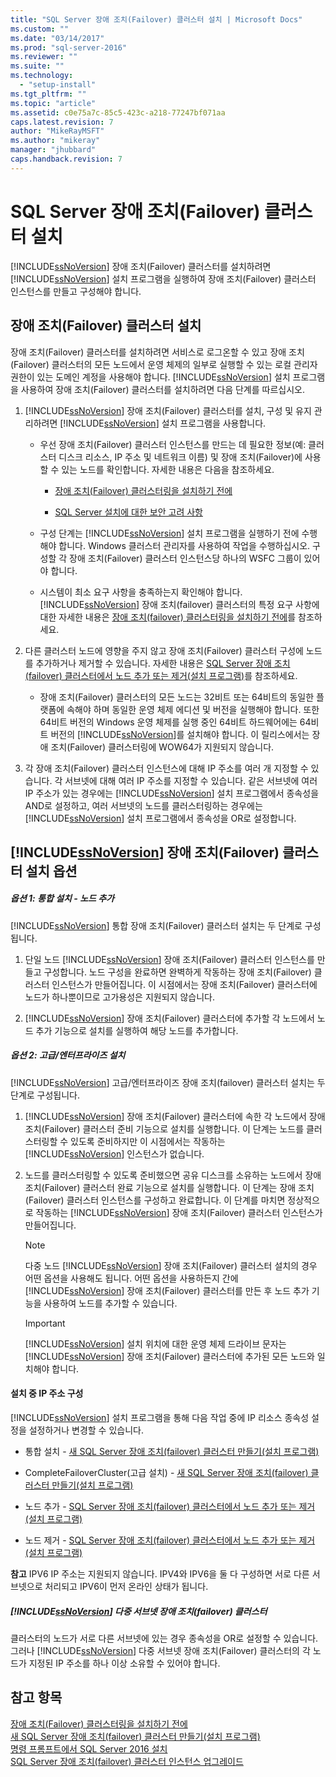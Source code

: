 ```yaml
---
title: "SQL Server 장애 조치(Failover) 클러스터 설치 | Microsoft Docs"
ms.custom: ""
ms.date: "03/14/2017"
ms.prod: "sql-server-2016"
ms.reviewer: ""
ms.suite: ""
ms.technology: 
  - "setup-install"
ms.tgt_pltfrm: ""
ms.topic: "article"
ms.assetid: c0e75a7c-85c5-423c-a218-77247bf071aa
caps.latest.revision: 7
author: "MikeRayMSFT"
ms.author: "mikeray"
manager: "jhubbard"
caps.handback.revision: 7
---
```

# SQL Server 장애 조치(Failover) 클러스터 설치
  [!INCLUDE[ssNoVersion](../../../includes/ssnoversion-md.md)] 장애 조치(Failover) 클러스터를 설치하려면 [!INCLUDE[ssNoVersion](../../../includes/ssnoversion-md.md)] 설치 프로그램을 실행하여 장애 조치(Failover) 클러스터 인스턴스를 만들고 구성해야 합니다.  
  
## 장애 조치(Failover) 클러스터 설치  
 장애 조치(Failover) 클러스터를 설치하려면 서비스로 로그온할 수 있고 장애 조치(Failover) 클러스터의 모든 노드에서 운영 체제의 일부로 실행할 수 있는 로컬 관리자 권한이 있는 도메인 계정을 사용해야 합니다. [!INCLUDE[ssNoVersion](../../../includes/ssnoversion-md.md)] 설치 프로그램을 사용하여 장애 조치(Failover) 클러스터를 설치하려면 다음 단계를 따르십시오.  
  
1.  [!INCLUDE[ssNoVersion](../../../includes/ssnoversion-md.md)] 장애 조치(Failover) 클러스터를 설치, 구성 및 유지 관리하려면 [!INCLUDE[ssNoVersion](../../../includes/ssnoversion-md.md)] 설치 프로그램을 사용합니다.  
  
    -   우선 장애 조치(Failover) 클러스터 인스턴스를 만드는 데 필요한 정보(예: 클러스터 디스크 리소스, IP 주소 및 네트워크 이름) 및 장애 조치(Failover)에 사용할 수 있는 노드를 확인합니다. 자세한 내용은 다음을 참조하세요.  
  
        -   [장애 조치(Failover) 클러스터링을 설치하기 전에](../../../sql-server/failover-clusters/install/before-installing-failover-clustering.md)  
  
        -   [SQL Server 설치에 대한 보안 고려 사항](../../../sql-server/install/security-considerations-for-a-sql-server-installation.md)  
  
    -   구성 단계는 [!INCLUDE[ssNoVersion](../../../includes/ssnoversion-md.md)] 설치 프로그램을 실행하기 전에 수행해야 합니다. Windows 클러스터 관리자를 사용하여 작업을 수행하십시오. 구성할 각 장애 조치(Failover) 클러스터 인스턴스당 하나의 WSFC 그룹이 있어야 합니다.  
  
    -   시스템이 최소 요구 사항을 충족하는지 확인해야 합니다. [!INCLUDE[ssNoVersion](../../../includes/ssnoversion-md.md)] 장애 조치(failover) 클러스터의 특정 요구 사항에 대한 자세한 내용은 [장애 조치(failover) 클러스터링을 설치하기 전에](../../../sql-server/failover-clusters/install/before-installing-failover-clustering.md)를 참조하세요.  
  
2.  다른 클러스터 노드에 영향을 주지 않고 장애 조치(Failover) 클러스터 구성에 노드를 추가하거나 제거할 수 있습니다. 자세한 내용은 [SQL Server 장애 조치(failover) 클러스터에서 노드 추가 또는 제거&#40;설치 프로그램&#41;](../../../sql-server/failover-clusters/install/add-or-remove-nodes-in-a-sql-server-failover-cluster-setup.md)를 참조하세요.  
  
    -   장애 조치(Failover) 클러스터의 모든 노드는 32비트 또는 64비트의 동일한 플랫폼에 속해야 하며 동일한 운영 체제 에디션 및 버전을 실행해야 합니다. 또한 64비트 버전의 Windows 운영 체제를 실행 중인 64비트 하드웨어에는 64비트 버전의 [!INCLUDE[ssNoVersion](../../../includes/ssnoversion-md.md)]를 설치해야 합니다. 이 릴리스에서는 장애 조치(Failover) 클러스터링에 WOW64가 지원되지 않습니다.  
  
3.  각 장애 조치(Failover) 클러스터 인스턴스에 대해 IP 주소를 여러 개 지정할 수 있습니다. 각 서브넷에 대해 여러 IP 주소를 지정할 수 있습니다. 같은 서브넷에 여러 IP 주소가 있는 경우에는 [!INCLUDE[ssNoVersion](../../../includes/ssnoversion-md.md)] 설치 프로그램에서 종속성을 AND로 설정하고, 여러 서브넷의 노드를 클러스터링하는 경우에는 [!INCLUDE[ssNoVersion](../../../includes/ssnoversion-md.md)] 설치 프로그램에서 종속성을 OR로 설정합니다.  
  
## [!INCLUDE[ssNoVersion](../../../includes/ssnoversion-md.md)] 장애 조치(Failover) 클러스터 설치 옵션  
  
##### 옵션 1: 통합 설치 - 노드 추가  
 [!INCLUDE[ssNoVersion](../../../includes/ssnoversion-md.md)] 통합 장애 조치(Failover) 클러스터 설치는 두 단계로 구성됩니다.  
  
1.  단일 노드 [!INCLUDE[ssNoVersion](../../../includes/ssnoversion-md.md)] 장애 조치(Failover) 클러스터 인스턴스를 만들고 구성합니다. 노드 구성을 완료하면 완벽하게 작동하는 장애 조치(Failover) 클러스터 인스턴스가 만들어집니다. 이 시점에서는 장애 조치(Failover) 클러스터에 노드가 하나뿐이므로 고가용성은 지원되지 않습니다.  
  
2.  [!INCLUDE[ssNoVersion](../../../includes/ssnoversion-md.md)] 장애 조치(Failover) 클러스터에 추가할 각 노드에서 노드 추가 기능으로 설치를 실행하여 해당 노드를 추가합니다.  
  
##### 옵션 2: 고급/엔터프라이즈 설치  
 [!INCLUDE[ssNoVersion](../../../includes/ssnoversion-md.md)] 고급/엔터프라이즈 장애 조치(failover) 클러스터 설치는 두 단계로 구성됩니다.  
  
1.  [!INCLUDE[ssNoVersion](../../../includes/ssnoversion-md.md)] 장애 조치(Failover) 클러스터에 속한 각 노드에서 장애 조치(Failover) 클러스터 준비 기능으로 설치를 실행합니다. 이 단계는 노드를 클러스터링할 수 있도록 준비하지만 이 시점에서는 작동하는 [!INCLUDE[ssNoVersion](../../../includes/ssnoversion-md.md)] 인스턴스가 없습니다.  
  
2.  노드를 클러스터링할 수 있도록 준비했으면 공유 디스크를 소유하는 노드에서 장애 조치(Failover) 클러스터 완료 기능으로 설치를 실행합니다. 이 단계는 장애 조치(Failover) 클러스터 인스턴스를 구성하고 완료합니다. 이 단계를 마치면 정상적으로 작동하는 [!INCLUDE[ssNoVersion](../../../includes/ssnoversion-md.md)] 장애 조치(Failover) 클러스터 인스턴스가 만들어집니다.  
  
    > [!NOTE]  
    >  다중 노드 [!INCLUDE[ssNoVersion](../../../includes/ssnoversion-md.md)] 장애 조치(Failover) 클러스터 설치의 경우 어떤 옵션을 사용해도 됩니다. 어떤 옵션을 사용하든지 간에 [!INCLUDE[ssNoVersion](../../../includes/ssnoversion-md.md)] 장애 조치(Failover) 클러스터를 만든 후 노드 추가 기능을 사용하여 노드를 추가할 수 있습니다.  
  
    > [!IMPORTANT]  
    >  [!INCLUDE[ssNoVersion](../../../includes/ssnoversion-md.md)] 설치 위치에 대한 운영 체제 드라이브 문자는 [!INCLUDE[ssNoVersion](../../../includes/ssnoversion-md.md)] 장애 조치(Failover) 클러스터에 추가된 모든 노드와 일치해야 합니다.  
  
#### 설치 중 IP 주소 구성  
 [!INCLUDE[ssNoVersion](../../../includes/ssnoversion-md.md)] 설치 프로그램을 통해 다음 작업 중에 IP 리소스 종속성 설정을 설정하거나 변경할 수 있습니다.  
  
-   통합 설치 - [새 SQL Server 장애 조치(failover) 클러스터 만들기&#40;설치 프로그램&#41;](../../../sql-server/failover-clusters/install/create-a-new-sql-server-failover-cluster-setup.md)  
  
-   CompleteFailoverCluster(고급 설치) - [새 SQL Server 장애 조치(failover) 클러스터 만들기&#40;설치 프로그램&#41;](../../../sql-server/failover-clusters/install/create-a-new-sql-server-failover-cluster-setup.md)  
  
-   노드 추가 - [SQL Server 장애 조치(failover) 클러스터에서 노드 추가 또는 제거&#40;설치 프로그램&#41;](../../../sql-server/failover-clusters/install/add-or-remove-nodes-in-a-sql-server-failover-cluster-setup.md)  
  
-   노드 제거 - [SQL Server 장애 조치(failover) 클러스터에서 노드 추가 또는 제거&#40;설치 프로그램&#41;](../../../sql-server/failover-clusters/install/add-or-remove-nodes-in-a-sql-server-failover-cluster-setup.md)  
  
 **참고** IPV6 IP 주소는 지원되지 않습니다.  IPV4와 IPV6을 둘 다 구성하면 서로 다른 서브넷으로 처리되고 IPV6이 먼저 온라인 상태가 됩니다.  
  
##### [!INCLUDE[ssNoVersion](../../../includes/ssnoversion-md.md)] 다중 서브넷 장애 조치(failover) 클러스터  
 클러스터의 노드가 서로 다른 서브넷에 있는 경우 종속성을 OR로 설정할 수 있습니다. 그러나 [!INCLUDE[ssNoVersion](../../../includes/ssnoversion-md.md)] 다중 서브넷 장애 조치(Failover) 클러스터의 각 노드가 지정된 IP 주소를 하나 이상 소유할 수 있어야 합니다.  
  
## 참고 항목  
 [장애 조치(Failover) 클러스터링을 설치하기 전에](../../../sql-server/failover-clusters/install/before-installing-failover-clustering.md)   
 [새 SQL Server 장애 조치(failover) 클러스터 만들기&#40;설치 프로그램&#41;](../../../sql-server/failover-clusters/install/create-a-new-sql-server-failover-cluster-setup.md)   
 [명령 프롬프트에서 SQL Server 2016 설치](../../../database-engine/install-windows/install-sql-server-2016-from-the-command-prompt.md)   
 [SQL Server 장애 조치(failover) 클러스터 인스턴스 업그레이드](../../../sql-server/failover-clusters/windows/upgrade-a-sql-server-failover-cluster-instance.md)  
  
  